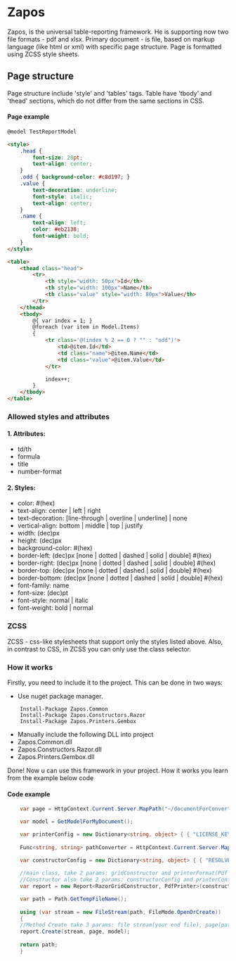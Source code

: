 # Zapos

Zapos, is the universal table-reporting framework. He is supporting now  two file formats  - pdf and xlsx. Primary document - is file, based on markup language (like html or xml) with specific page structure. Page is formatted using ZCSS style sheets. 

## Page structure

Page structure include 'style' and 'tables' tags. Table have 'tbody' and 'thead' sections, which do not differ from the same sections in CSS.

#### Page example

````html
@model TestReportModel

<style>
    .head {
        font-size: 28pt;
        text-align: center;
    }
    .odd { background-color: #c8d197; }
    .value {
        text-decoration: underline;
        font-style: italic;
        text-align: center;
    }
    .name {
        text-align: left;
        color: #eb2138;
        font-weight: bold;
    }
</style>

<table>
    <thead class="head">
        <tr>
            <th style="width: 50px">Id</th>
            <th style="width: 100px">Name</th>
            <th class="value" style="width: 80px">Value</th>
        </tr>
    </thead>
    <tbody>
        @{ var index = 1; }
        @foreach (var item in Model.Items)
        {
            <tr class='@(index % 2 == 0 ? "" : "odd")'>
                <td>@item.Id</td>
                <td class="name">@item.Name</td>
                <td class="value">@item.Value</td>
            </tr>

            index++;
        }
    </tbody>
</table>
````

### Allowed styles and attributes

#### 1. Attributes:

 * td/th
* formula
* title
* number-format

#### 2. Styles:

* color: #(hex)
* text-align: center | left | right
* text-decoration: [line-through | overline | underline] | none
* vertical-align: bottom | middle | top | justify
* width: (dec)px
* height: (dec)px
* background-color: #(hex)
* border-left: (dec)px [none | dotted | dashed | solid | double] #(hex)
* border-right: (dec)px [none | dotted | dashed | solid | double] #(hex)
* border-top: (dec)px [none | dotted | dashed | solid | double] #(hex)
* border-bottom: (dec)px [none | dotted | dashed | solid | double] #(hex)
* font-family: name
* font-size: (dec)pt
* font-style: normal | italic
* font-weight: bold | normal

### ZCSS

ZCSS - css-like stylesheets that support only the styles listed above. Also, in contrast to CSS, in ZCSS you can only use the class selector.

### How it works

Firstly, you need to include it to the project. This can be done in two ways:
*  Use nuget package manager. 
```nuget
	Install-Package Zapos.Common
	Install-Package Zapos.Constructors.Razor
	Install-Package Zapos.Printers.Gembox
```

*  Manually include the following DLL into project
 * Zapos.Common.dll
 * Zapos.Constructors.Razor.dll
 * Zapos.Printers.Gembox.dll
 
Done! Now u can use this framework in your project. How it works you learn from the example below code

#### Code example
 
```C#
	var page = HttpContext.Current.Server.MapPath("~/documentForConvert");

    var model = GetModelForMyDocument();

    var printerConfig = new Dictionary<string, object> { { "LICENSE_KEY", "FREE-LIMITED-KEY" } };
	
    Func<string, string> pathConverter = HttpContext.Current.Server.MapPath;

    var constructorConfig = new Dictionary<string, object> { { "RESOLVE_PATH_ACTION", pathConverter } };
	
	//main class, take 2 params: gridConstructor and printerFormat(Pdf or Xslx). 
	//Constructor also take 2 params: constructorConfig and printerConfig
    var report = new Report<RazorGridConstructor, PdfPrinter>(constructorConfig, printerConfig);

    var path = Path.GetTempFileName();
	
    using (var stream = new FileStream(path, FileMode.OpenOrCreate))
    {
	//Method Create take 3 params: file stream(your end file), page(path to convertible page) and model
    report.Create(stream, page, model);
	
	return path;
	}
```
 